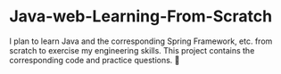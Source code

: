 # Java-web-Learning-From-Scratch
I plan to learn Java and the corresponding Spring Framework, etc. from scratch to exercise my engineering skills. This project contains the corresponding code and practice questions. 🤠

